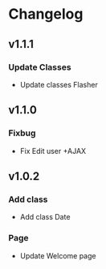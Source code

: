 # Changelog

## v1.1.1

### Update Classes

* Update classes Flasher

## v1.1.0

### Fixbug

* Fix Edit user +AJAX

## v1.0.2

### Add class

* Add class Date

### Page

* Update Welcome page
